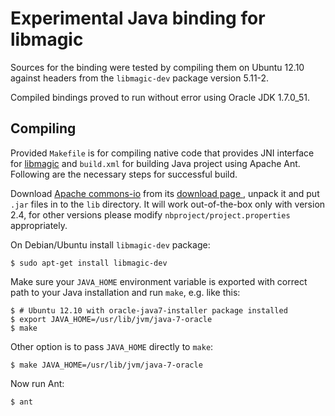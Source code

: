 Experimental Java binding for libmagic
======================================

Sources for the binding were tested by compiling them on Ubuntu 12.10 against
headers from the `libmagic-dev` package version 5.11-2.

Compiled bindings proved to run without error using Oracle JDK 1.7.0\_51.


Compiling
---------

Provided `Makefile` is for compiling native code that provides JNI interface
for [libmagic][] and `build.xml` for building Java project using Apache Ant.
Following are the necessary steps for successful build.

Download [Apache commons-io][] from its [download page
][Apache commons-io download], unpack it and put `.jar` files in to the `lib`
directory. It will work out-of-the-box only with version 2.4, for other
versions please modify `nbproject/project.properties` appropriately.

On Debian/Ubuntu install `libmagic-dev` package:

    $ sudo apt-get install libmagic-dev

Make sure your `JAVA_HOME` environment variable is exported with correct path
to your Java installation and run `make`, e.g. like this:

    $ # Ubuntu 12.10 with oracle-java7-installer package installed
    $ export JAVA_HOME=/usr/lib/jvm/java-7-oracle
    $ make

Other option is to pass `JAVA_HOME` directly to `make`:

    $ make JAVA_HOME=/usr/lib/jvm/java-7-oracle

Now run Ant:

    $ ant


[Apache commons-io]:
  https://commons.apache.org/proper/commons-io/
  "Apache commons-io homepage"
[Apache commons-io download]:
  http://commons.apache.org/io/download_io.cgi
  "Download page for Apache commons-io"
[libmagic]:
  http://swoolley.org/man.cgi/3/libmagic
  "Manual page for libmagic that describes its API"

